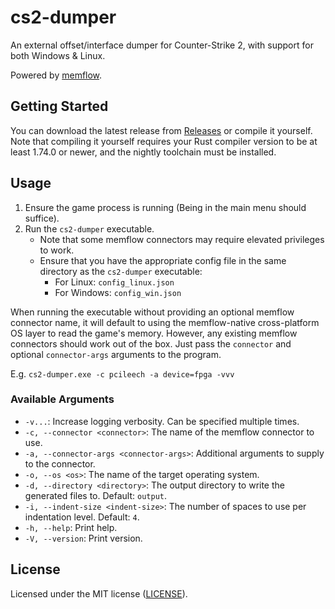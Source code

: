 # cs2-dumper

An external offset/interface dumper for Counter-Strike 2, with support for both Windows & Linux.

Powered by [memflow](https://github.com/memflow/memflow).

## Getting Started

You can download the latest release from [Releases](https://github.com/a2x/cs2-dumper/releases) or compile it yourself.
Note that compiling it yourself requires your Rust compiler version to be at least 1.74.0 or newer, and the nightly
toolchain must be installed.

## Usage

1. Ensure the game process is running (Being in the main menu should suffice).
2. Run the `cs2-dumper` executable.
   - Note that some memflow connectors may require elevated privileges to work.
   - Ensure that you have the appropriate config file in the same directory as the `cs2-dumper` executable:
     - For Linux: `config_linux.json`
     - For Windows: `config_win.json`

When running the executable without providing an optional memflow connector name, it will default to using the
memflow-native cross-platform OS layer to read the game's memory. However, any existing memflow connectors should work
out of the box.
Just pass the `connector` and optional `connector-args` arguments to the program.

E.g. `cs2-dumper.exe -c pcileech -a device=fpga -vvv`

### Available Arguments

- `-v...`: Increase logging verbosity. Can be specified multiple times.
- `-c, --connector <connector>`: The name of the memflow connector to use.
- `-a, --connector-args <connector-args>`: Additional arguments to supply to the connector.
- `-o, --os <os>`: The name of the target operating system.
- `-d, --directory <directory>`: The output directory to write the generated files to. Default: `output`.
- `-i, --indent-size <indent-size>`: The number of spaces to use per indentation level. Default: `4`.
- `-h, --help`: Print help.
- `-V, --version`: Print version.

## License

Licensed under the MIT license ([LICENSE](./LICENSE)).
